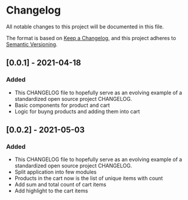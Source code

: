# Changelog
All notable changes to this project will be documented in this file.

The format is based on [Keep a Changelog](https://keepachangelog.com/en/1.0.0/),
and this project adheres to [Semantic Versioning](https://semver.org/spec/v2.0.0.html).

## [0.0.1] - 2021-04-18
### Added
- This CHANGELOG file to hopefully serve as an evolving example of a
  standardized open source project CHANGELOG.
- Basic components for product and cart
- Logic for buyng products and adding them into cart

## [0.0.2] - 2021-05-03
### Added
- This CHANGELOG file to hopefully serve as an evolving example of a
  standardized open source project CHANGELOG.
- Split application into few modules
- Products in the cart now is the list of unique items with count
- Add sum and total count of cart items
- Add highlight to the cart items